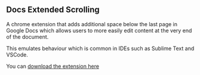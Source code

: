 ## Docs Extended Scrolling

A chrome extension that adds additional space below the last page in Google Docs which allows users to more easily edit content at the very end of the document.

This emulates behaviour which is common in IDEs such as Sublime Text and VSCode.

You can [download the extension here](https://chrome.google.com/webstore/detail/docs-extended-scrolling/angefdpnmgbcbkagjfponcmhngcddceh)
